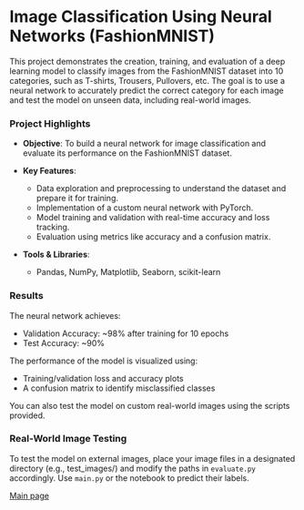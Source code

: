 
# Image Classification Using Neural Networks (FashionMNIST)

This project demonstrates the creation, training, and evaluation of a deep learning model to classify images from the FashionMNIST dataset into 10 categories, such as T-shirts, Trousers, Pullovers, etc. The goal is to use a neural network to accurately predict the correct category for each image and test the model on unseen data, including real-world images.


### Project Highlights

- **Objective**: To build a neural network for image classification and evaluate its performance on the FashionMNIST dataset.

- **Key Features**:
	-   Data exploration and preprocessing to understand the dataset and prepare it for training.
	-	Implementation of a custom neural network with PyTorch.
	-	Model training and validation with real-time accuracy and loss tracking.
	-	Evaluation using metrics like accuracy and a confusion matrix.

- **Tools & Libraries**:
	-	Pandas, NumPy, Matplotlib, Seaborn, scikit-learn

### Results

The neural network achieves:
- Validation Accuracy: ~98% after training for 10 epochs
- Test Accuracy: ~90%

The performance of the model is visualized using:
- Training/validation loss and accuracy plots
- A confusion matrix to identify misclassified classes

You can also test the model on custom real-world images using the scripts provided.


### Real-World Image Testing

To test the model on external images, place your image files in a designated directory (e.g., test_images/) and modify the paths in `evaluate.py` accordingly. Use `main.py` or the notebook to predict their labels.

[Main page](/)